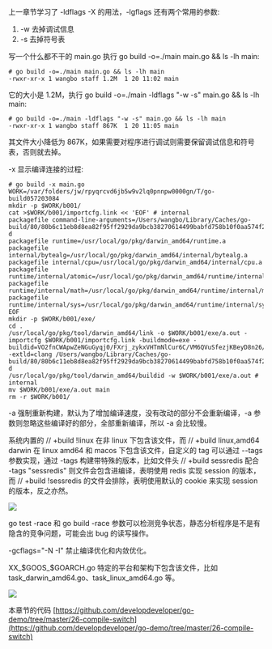 上一章节学习了 -ldflags -X 的用法，-lgflags 还有两个常用的参数:  
1. -w 去掉调试信息  
2. -s 去掉符号表  

写一个什么都不干的 main.go 执行 go build -o=./main main.go && ls -lh main:

```
# go build -o=./main main.go && ls -lh main
-rwxr-xr-x 1 wangbo staff 1.2M  1 20 11:02 main
```

它的大小是 1.2M，执行 go build -o=./main -ldflags "-w -s" main.go && ls -lh main:

```
# go build -o=./main -ldflags "-w -s" main.go && ls -lh main
-rwxr-xr-x 1 wangbo staff 867K  1 20 11:05 main
```

其文件大小降低为 867K，如果需要对程序进行调试则需要保留调试信息和符号表，否则就去掉。


-x 显示编译连接的过程:

```
# go build -x main.go
WORK=/var/folders/jw/rpyqrcvd6jb5w9v2lq0pnnpw0000gn/T/go-build057203084
mkdir -p $WORK/b001/
cat >$WORK/b001/importcfg.link << 'EOF' # internal
packagefile command-line-arguments=/Users/wangbo/Library/Caches/go-build/80/80b6c11eb8d8ea82f95ff2929da9bcb38270614499babfd758b10f0aa574f257-d
packagefile runtime=/usr/local/go/pkg/darwin_amd64/runtime.a
packagefile internal/bytealg=/usr/local/go/pkg/darwin_amd64/internal/bytealg.a
packagefile internal/cpu=/usr/local/go/pkg/darwin_amd64/internal/cpu.a
packagefile runtime/internal/atomic=/usr/local/go/pkg/darwin_amd64/runtime/internal/atomic.a
packagefile runtime/internal/math=/usr/local/go/pkg/darwin_amd64/runtime/internal/math.a
packagefile runtime/internal/sys=/usr/local/go/pkg/darwin_amd64/runtime/internal/sys.a
EOF
mkdir -p $WORK/b001/exe/
cd .
/usr/local/go/pkg/tool/darwin_amd64/link -o $WORK/b001/exe/a.out -importcfg $WORK/b001/importcfg.link -buildmode=exe -buildid=VO2fnCWApwZeNGuGyqj0/FXrj_zykxVHTmNlCur6C/VM6QVuSfezjKBeyD8n26/VO2fnCWApwZeNGuGyqj0 -extld=clang /Users/wangbo/Library/Caches/go-build/80/80b6c11eb8d8ea82f95ff2929da9bcb38270614499babfd758b10f0aa574f257-d
/usr/local/go/pkg/tool/darwin_amd64/buildid -w $WORK/b001/exe/a.out # internal
mv $WORK/b001/exe/a.out main
rm -r $WORK/b001/
```

-a 强制重新构建，默认为了增加编译速度，没有改动的部分不会重新编译，-a 参数则忽略这些编译好的部分，全部重新编译，所以 -a 会比较慢。


系统内置的 // +build !linux 在非 linux 下包含该文件，而 // +build linux,amd64 darwin 在 linux amd64 和 macos 下包含该文件，自定义的 tag 可以通过 --tags 参数实现，通过 -tags 构建带特殊的版本，比如文件头 // +build sessredis 配合 -tags "sessredis" 则文件会包含进编译，表明使用 redis 实现 session 的版本，而 // +build !sessredis 的文件会排除，表明使用默认的 cookie 来实现 session 的版本，反之亦然。

![](https://develop-developer.oss-cn-hangzhou.aliyuncs.com/images/XMoyk98AbwTrrQd53-bYhNNaUalwG9u6509ejoYZtM.png?x-oss-process=style/txt-water)

go test -race 和 go build -race 参数可以检测竞争状态，静态分析程序是不是有隐含的竞争问题，可能会出 bug 的读写操作。

-gcflags="-N -I" 禁止编译优化和内敛优化。

XX_$GOOS_$GOARCH.go 特定的平台和架构下包含该文件，比如 task_darwin_amd64.go、task_linux_amd64.go 等。

![](https://develop-developer.oss-cn-hangzhou.aliyuncs.com/images/MHZNK46eH7SQzshAZ-zVHeOHknmFnp4aGt34b3urvF.png?x-oss-process=style/txt-water)


本章节的代码 [https://github.com/developdeveloper/go-demo/tree/master/26-compile-switch](https://github.com/developdeveloper/go-demo/tree/master/26-compile-switch)
